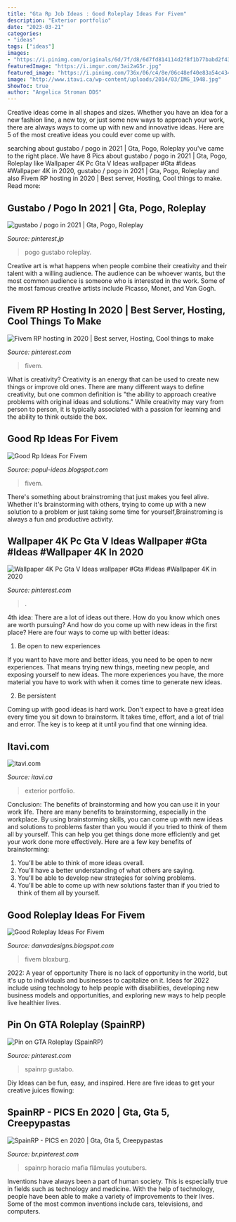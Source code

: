 ```yaml
---
title: "Gta Rp Job Ideas : Good Roleplay Ideas For Fivem"
description: "Exterior portfolio"
date: "2023-03-21"
categories:
- "ideas"
tags: ["ideas"]
images:
- "https://i.pinimg.com/originals/6d/7f/d8/6d7fd814114d2f8f1b77babd2f435ca6.jpg"
featuredImage: "https://i.imgur.com/3ai2aG5r.jpg"
featured_image: "https://i.pinimg.com/736x/06/c4/8e/06c48ef40e83a54c4345a514471d1089.jpg"
image: "http://www.itavi.ca/wp-content/uploads/2014/03/IMG_1948.jpg"
ShowToc: true
author: "Angelica Stroman DDS"
---
```



Creative ideas come in all shapes and sizes. Whether you have an idea for a new fashion line, a new toy, or just some new ways to approach your work, there are always ways to come up with new and innovative ideas. Here are 5 of the most creative ideas you could ever come up with.

	

		
searching about gustabo / pogo in 2021 | Gta, Pogo, Roleplay you've came to the right place. We have 8 Pics about gustabo / pogo in 2021 | Gta, Pogo, Roleplay like Wallpaper 4K Pc Gta V Ideas wallpaper #Gta #Ideas #Wallpaper 4K in 2020, gustabo / pogo in 2021 | Gta, Pogo, Roleplay and also Fivem RP hosting in 2020 | Best server, Hosting, Cool things to make. Read more:
		
    
## Gustabo / Pogo In 2021 | Gta, Pogo, Roleplay

<img loading=lazy src="https://i.pinimg.com/736x/98/db/ca/98dbca13b3b8974a103e9fcdb0d4f0c0.jpg" onerror="this.onerror=null;this.src='https://tse2.mm.bing.net/th?id=OIP.C81ySMOJnpYBg6n5NIxNQwHaHc&amp;pid=15.1';" alt="gustabo / pogo in 2021 | Gta, Pogo, Roleplay">

_Source: pinterest.jp_

>pogo gustabo roleplay. 

	

Creative art is what happens when people combine their creativity and their talent with a willing audience. The audience can be whoever wants, but the most common audience is someone who is interested in the work. Some of the most famous creative artists include Picasso, Monet, and Van Gogh.

    
## Fivem RP Hosting In 2020 | Best Server, Hosting, Cool Things To Make

<img loading=lazy src="https://i.pinimg.com/originals/2a/d2/94/2ad2949802ad8e7bccf37ec06a7c458d.jpg" onerror="this.onerror=null;this.src='https://tse2.mm.bing.net/th?id=OIP.tvaSkDoGc_gQ_AXZ6vStWAHaDt&amp;pid=15.1';" alt="Fivem RP hosting in 2020 | Best server, Hosting, Cool things to make">

_Source: pinterest.com_

>fivem. 

	

What is creativity?
Creativity is an energy that can be used to create new things or improve old ones. There are many different ways to define creativity, but one common definition is "the ability to approach creative problems with original ideas and solutions." While creativity may vary from person to person, it is typically associated with a passion for learning and the ability to think outside the box.

    
## Good Rp Ideas For Fivem

<img loading=lazy src="https://i.imgur.com/3ai2aG5r.jpg" onerror="this.onerror=null;this.src='https://tse1.mm.bing.net/th?id=OIP.9hrWOgQ9hOl8fWiQMLJbSAHaEK&amp;pid=15.1';" alt="Good Rp Ideas For Fivem">

_Source: popul-ideas.blogspot.com_

>fivem. 

	

There's something about brainstroming that just makes you feel alive. Whether it's brainstorming with others, trying to come up with a new solution to a problem or just taking some time for yourself,Brainstroming is always a fun and productive activity.

    
## Wallpaper 4K Pc Gta V Ideas Wallpaper #Gta #Ideas #Wallpaper 4K In 2020

<img loading=lazy src="https://i.pinimg.com/736x/06/c4/8e/06c48ef40e83a54c4345a514471d1089.jpg" onerror="this.onerror=null;this.src='https://tse2.mm.bing.net/th?id=OIP.ZjX-l5vfhPNCs53uGNqbGgHaEK&amp;pid=15.1';" alt="Wallpaper 4K Pc Gta V Ideas wallpaper #Gta #Ideas #Wallpaper 4K in 2020">

_Source: pinterest.com_

>. 

	

4th idea:
There are a lot of ideas out there. How do you know which ones are worth pursuing? And how do you come up with new ideas in the first place?
Here are four ways to come up with better ideas:

1. Be open to new experiences

If you want to have more and better ideas, you need to be open to new experiences. That means trying new things, meeting new people, and exposing yourself to new ideas. The more experiences you have, the more material you have to work with when it comes time to generate new ideas.

2. Be persistent

Coming up with good ideas is hard work. Don't expect to have a great idea every time you sit down to brainstorm. It takes time, effort, and a lot of trial and error. The key is to keep at it until you find that one winning idea.

    
## Itavi.com

<img loading=lazy src="http://www.itavi.ca/wp-content/uploads/2014/03/IMG_1948.jpg" onerror="this.onerror=null;this.src='https://tse3.mm.bing.net/th?id=OIP.0kqp91lWCRUJ_PmgKx50mQAAAA&amp;pid=15.1';" alt="itavi.com">

_Source: itavi.ca_

>exterior portfolio. 

	

Conclusion: The benefits of brainstorming and how you can use it in your work life.
There are many benefits to brainstorming, especially in the workplace. By using brainstorming skills, you can come up with new ideas and solutions to problems faster than you would if you tried to think of them all by yourself. This can help you get things done more efficiently and get your work done more effectively. Here are a few key benefits of brainstorming:
1. You’ll be able to think of more ideas overall.
2. You’ll have a better understanding of what others are saying.
3. You’ll be able to develop new strategies for solving problems.
4. You’ll be able to come up with new solutions faster than if you tried to think of them all by yourself.

    
## Good Roleplay Ideas For Fivem

<img loading=lazy src="https://i.ytimg.com/vi/scbixoldNgU/maxresdefault.jpg" onerror="this.onerror=null;this.src='https://tse3.mm.bing.net/th?id=OIP.H3kmN_0JvliPgfTZkrSv9wHaEK&amp;pid=15.1';" alt="Good Roleplay Ideas For Fivem">

_Source: danvadesigns.blogspot.com_

>fivem bloxburg. 

	

2022: A year of opportunity
There is no lack of opportunity in the world, but it's up to individuals and businesses to capitalize on it. Ideas for 2022 include using technology to help people with disabilities, developing new business models and opportunities, and exploring new ways to help people live healthier lives.

    
## Pin On GTA Roleplay (SpainRP)

<img loading=lazy src="https://i.pinimg.com/736x/20/e3/86/20e386ae73353786a6d98d21b7350c4f.jpg" onerror="this.onerror=null;this.src='https://tse2.mm.bing.net/th?id=OIP.8INFqD4u_v4l8LpUeW5QDAHaGR&amp;pid=15.1';" alt="Pin on GTA Roleplay (SpainRP)">

_Source: pinterest.com_

>spainrp gustabo. 

	

Diy Ideas can be fun, easy, and inspired. Here are five ideas to get your creative juices flowing:

    
## SpainRP - PICS En 2020 | Gta, Gta 5, Creepypastas

<img loading=lazy src="https://i.pinimg.com/originals/6d/7f/d8/6d7fd814114d2f8f1b77babd2f435ca6.jpg" onerror="this.onerror=null;this.src='https://tse2.mm.bing.net/th?id=OIP.09650eA863UwvRpreWIWNQHaL4&amp;pid=15.1';" alt="SpainRP - PICS en 2020 | Gta, Gta 5, Creepypastas">

_Source: br.pinterest.com_

>spainrp horacio mafia flâmulas youtubers. 

	

Inventions have always been a part of human society. This is especially true in fields such as technology and medicine. With the help of technology, people have been able to make a variety of improvements to their lives. Some of the most common inventions include cars, televisions, and computers.

